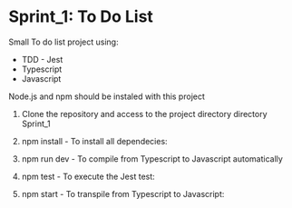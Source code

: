 # Sprint_1: To Do List

Small To do list project using:
- TDD - Jest
- Typescript
- Javascript

Node.js and npm should be instaled with this project

1. Clone the repository and access to the project directory directory Sprint_1

2. npm install - To install all dependecies: 

3. npm run dev - To compile from Typescript to Javascript automatically
  
4. npm test - To execute the Jest test: 
  
5. npm start - To transpile from Typescript to Javascript: 
  